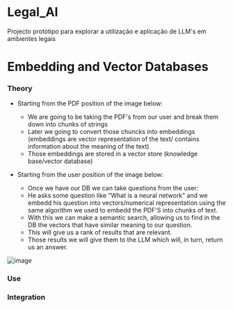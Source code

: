 # Legal_AI
Projecto protótipo para explorar a utilização e aplicação de LLM's em ambientes legais

# Embedding and Vector Databases

### Theory

- Starting from the PDF position of the image below:
  - We are going to be taking the PDF's from our user and break them down into chunks of strings
  - Later we going to convert those chuncks into embeddings (embeddings are vector representation of the text/ contains information about the meaning of the text)
  - Those embeddings are stored in a vector store (knowledge base/vector database)

- Starting from the user position of the image below:
  - Once we have our DB we can take questions from the user:
  - He asks some question like "What is a neural network" and we embedd his question into vectors/numerical representation using the same algorithm we used to embedd the PDF'S into chunks of text.
  - With this we can make a semantic search, allowing us to find in the DB the vectors that have similar meaning to our question.
  - This will give us a rank of results that are relevant.
  - Those results we will give them to the LLM which will, in turn, return us an answer.
  
 ![image](https://github.com/izzypt/Legal_AI/assets/73948790/ec397a70-1363-4bc1-a291-cb4ffb5f70d4)


### Use

### Integration
